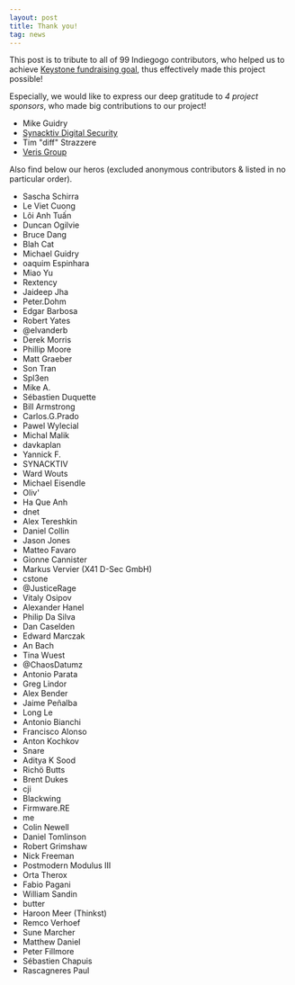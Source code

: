 ```yaml
---
layout: post
title: Thank you!
tag: news
---
```


This post is to tribute to all of 99 Indiegogo contributors, who helped us to achieve [Keystone fundraising goal](https://igg.me/at/keystone), thus effectively made this project possible!

Especially, we would like to express our deep gratitude to *4 project sponsors*, who made big contributions to our project!

- Mike Guidry
- [Synacktiv Digital Security](http://www.synacktiv.com)
- Tim "diff" Strazzere
- [Veris Group](https://www.verisgroup.com)

Also find below our heros (excluded anonymous contributors & listed in no particular order).

- Sascha Schirra
- Le Viet Cuong
- Lôi Anh Tuấn
- Duncan Ogilvie
- Bruce Dang
- Blah Cat
- Michael Guidry 
- oaquim Espinhara
- Miao Yu
- Rextency
- Jaideep Jha 
- Peter.Dohm
- Edgar Barbosa
- Robert Yates 
- @elvanderb
- Derek Morris 
- Phillip Moore
- Matt Graeber 
- Son Tran 
- Spl3en
- Mike A.
- Sébastien Duquette 
- Bill Armstrong 
- Carlos.G.Prado
- Pawel Wylecial 
- Michal Malik 
- davkaplan 
- Yannick F.
- SYNACKTIV
- Ward Wouts 
- Michael Eisendle 
- Oliv'
- Ha Que Anh 
- dnet 
- Alex Tereshkin 
- Daniel Collin 
- Jason Jones 
- Matteo Favaro 
- Gionne Cannister 
- Markus Vervier (X41 D-Sec GmbH)
- cstone
- @JusticeRage
- Vitaly Osipov
- Alexander Hanel 
- Philip Da Silva 
- Dan Caselden 
- Edward Marczak 
- An Bach 
- Tina Wuest 
- @ChaosDatumz
- Antonio Parata
- Greg Lindor 
- Alex Bender 
- Jaime Peñalba 
- Long Le 
- Antonio Bianchi
- Francisco Alonso 
- Anton Kochkov 
- Snare
- Aditya K Sood 
- Richö Butts
- Brent Dukes 
- cji 
- Blackwing
- Firmware.RE
- me
- Colin Newell 
- Daniel Tomlinson
- Robert Grimshaw 
- Nick Freeman 
- Postmodern Modulus III 
- Orta Therox 
- Fabio Pagani 
- William Sandin 
- butter 
- Haroon Meer (Thinkst)
- Remco Verhoef
- Sune Marcher 
- Matthew Daniel 
- Peter Fillmore 
- Sébastien Chapuis 
- Rascagneres Paul 



